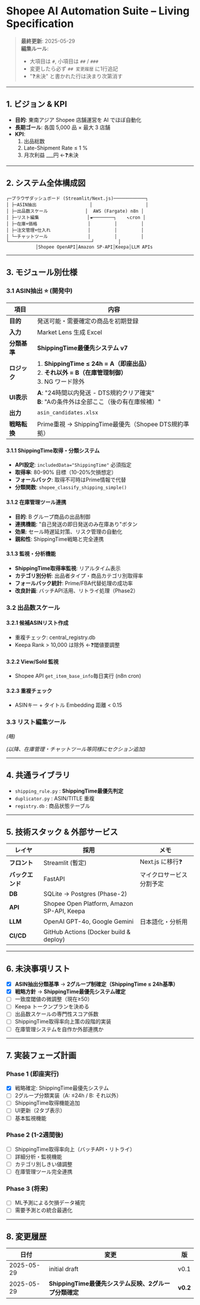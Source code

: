 # Shopee AI Automation Suite – Living Specification

> **最終更新**: 2025-05-29  
> **編集ルール**:  
> - 大項目は `#`, 小項目は `##` / `###`  
> - 変更したら必ず `## 変更履歴` に1行追記  
> - "❓未決" と書かれた行は決まり次第消す

---

## 1. ビジョン & KPI
- **目的**: 東南アジア Shopee 店舗運営を AI でほぼ自動化  
- **長期ゴール**: 各国 5,000 品 × 最大 3 店舗  
- **KPI**:  
  1. 出品総数  
  2. Late-Shipment Rate ≤ 1 %  
  3. 月次利益 ___円  ←❓未決

---

## 2. システム全体構成図
```
┌─ブラウザダッシュボード (Streamlit/Next.js)────────────┐
│ ├─ASIN抽出                    │                    │
│ ├─出品数スケール              │  AWS (Fargate) n8n │
│ ├─リスト編集                  │◄────────┐    ↖︎cron │
│ ├─在庫+価格                   │         │         │
│ ├─注文管理+仕入れ              │         │         │
│ └─チャットツール               │         │         │
└───────────────────────────────┘         │
           │Shopee OpenAPI│Amazon SP-API│Keepa│LLM APIs
```

---

## 3. モジュール別仕様

### 3.1 ASIN抽出 ⭐ **(開発中)**

| 項目 | 内容 |
|---|---|
| **目的** | 発送可能・需要確定の商品を初期登録 |
| **入力** | Market Lens 生成 Excel |
| **分類基準** | **ShippingTime最優先システム v7** |
| **ロジック** | 1. **ShippingTime ≤ 24h = A（即座出品）**<br>2. **それ以外 = B（在庫管理制御）**<br>3. NG ワード除外 |
| **UI表示** | **A**: "24時間以内発送 - DTS規約クリア確実"<br>**B**: "Aの条件外は全部ここ（後の有在庫候補）" |
| **出力** | `asin_candidates.xlsx` |
| **戦略転換** | Prime重視 → ShippingTime最優先（Shopee DTS規約準拠） |

#### 3.1.1 ShippingTime取得・分類システム
- **API設定**: `includedData="ShippingTime"` 必須指定
- **取得率**: 80-90% 目標（10-20%欠損想定）
- **フォールバック**: 取得不可時はPrime情報で代替
- **分類関数**: `shopee_classify_shipping_simple()`

#### 3.1.2 在庫管理ツール連携
- **目的**: B グループ商品の出品制御
- **連携機能**: "自己発送の即日発送のみ在庫あり"ボタン
- **効果**: セール時遅延対策、リスク管理の自動化
- **親和性**: ShippingTime戦略と完全連携

#### 3.1.3 監視・分析機能  
- **ShippingTime取得率監視**: リアルタイム表示
- **カテゴリ別分析**: 出品者タイプ・商品カテゴリ別取得率
- **フォールバック統計**: Prime/FBA代替処理の成功率
- **改良計画**: バッチAPI活用、リトライ処理（Phase2）

### 3.2 出品数スケール

#### 3.2.1 候補ASINリスト作成
- 重複チェック: central_registry.db
- Keepa Rank > 10,000 は除外  ←❓閾値要調整

#### 3.2.2 View/Sold 監視
- Shopee API `get_item_base_info`毎日実行 (n8n cron)

#### 3.2.3 重複チェック
- ASINキー + タイトル Embedding 距離 < 0.15

### 3.3 リスト編集ツール
*(略)*

*(以降、在庫管理・チャットツール等同様にセクション追加)*

---

## 4. 共通ライブラリ
- `shipping_rule.py` : **ShippingTime最優先判定**
- `duplicator.py` : ASIN/TITLE 重複
- `registry.db`    : 商品状態テーブル

---

## 5. 技術スタック & 外部サービス
| レイヤ | 採用 | メモ |
|-------|------|------|
| **フロント** | Streamlit (暫定) | Next.js に移行❓ |
| **バックエンド** | FastAPI | マイクロサービス分割予定 |
| **DB** | SQLite → Postgres (Phase-2) |
| **API** | Shopee Open Platform, Amazon SP-API, Keepa |
| **LLM** | OpenAI GPT-4o, Google Gemini | 日本語化・分析用 |
| **CI/CD** | GitHub Actions (Docker build & deploy) |

---

## 6. 未決事項リスト
- [x] **ASIN抽出分類基準** → **2グループ制確定（ShippingTime ≤ 24h基準）**
- [x] **戦略方針** → **ShippingTime最優先システム確定**
- [ ] 一致度閾値の微調整（現在≥50）
- [ ] Keepa トークンプランを決める
- [ ] 出品数スケールの専門性スコア係数
- [ ] ShippingTime取得率向上策の段階的実装
- [ ] 在庫管理システムを自作か外部連携か

---

## 7. 実装フェーズ計画

### Phase 1 (即座実行)
- [x] 戦略確定: ShippingTime最優先システム
- [ ] 2グループ分類実装（A: ≤24h / B: それ以外）
- [ ] ShippingTime取得機能追加
- [ ] UI更新（2タブ表示）
- [ ] 基本監視機能

### Phase 2 (1-2週間後)
- [ ] ShippingTime取得率向上（バッチAPI・リトライ）
- [ ] 詳細分析・監視機能
- [ ] カテゴリ別しきい値調整
- [ ] 在庫管理ツール完全連携

### Phase 3 (将来)
- [ ] ML予測による欠損データ補完
- [ ] 需要予測との統合最適化

---

## 8. 変更履歴
| 日付 | 変更 | 版 |
|------|------|---|
| 2025-05-29 | initial draft | v0.1 |
| 2025-05-29 | **ShippingTime最優先システム反映、2グループ分類確定** | **v0.2** |